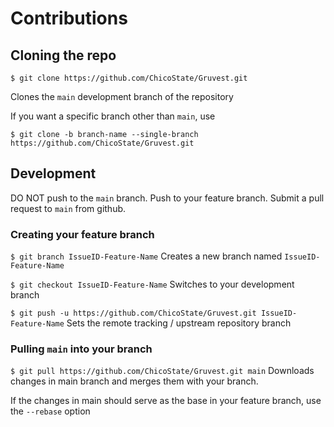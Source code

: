 # Contributions

## Cloning the repo

```
$ git clone https://github.com/ChicoState/Gruvest.git
```
Clones the `main` development branch of the repository

If you want a specific branch other than `main`, use
```
$ git clone -b branch-name --single-branch https://github.com/ChicoState/Gruvest.git
```


## Development

DO NOT push to the `main` branch. Push to your feature branch. Submit a pull request to `main` from github.

### Creating your feature branch

```$ git branch IssueID-Feature-Name```
Creates a new branch named `IssueID-Feature-Name`


```$ git checkout IssueID-Feature-Name```
Switches to your development branch


```$ git push -u https://github.com/ChicoState/Gruvest.git IssueID-Feature-Name```
Sets the remote tracking / upstream repository branch

### Pulling ```main``` into your branch

```$ git pull https://github.com/ChicoState/Gruvest.git main```
Downloads changes in main branch and merges them with your branch.

If the changes in main should serve as the base in your feature branch, use the `--rebase` option


